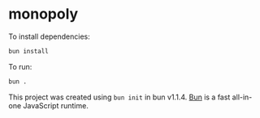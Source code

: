 # monopoly

To install dependencies:

```bash
bun install
```

To run:

```bash
bun .
```

This project was created using `bun init` in bun v1.1.4. [Bun](https://bun.sh) is a fast all-in-one JavaScript runtime.